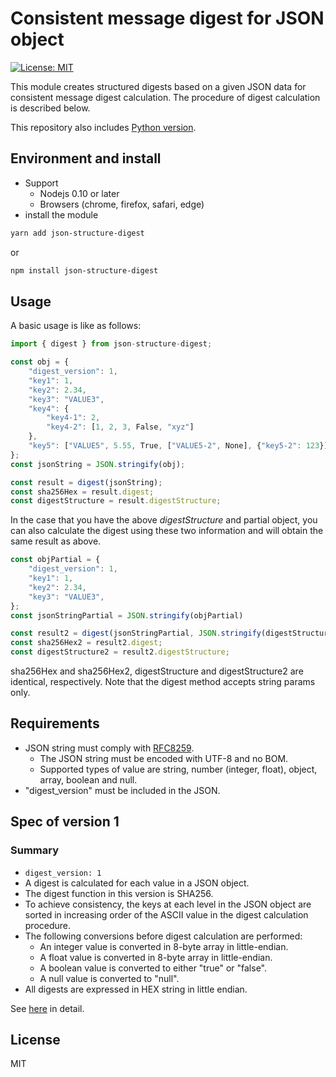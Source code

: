 Consistent message digest for JSON object
=====

[![License: MIT](https://img.shields.io/badge/License-MIT-yellow.svg)](https://opensource.org/licenses/MIT)

This module creates structured digests based on a given JSON data for consistent message digest calculation. The procedure of digest calculation is described below.

This repository also includes [Python version](../python/README.md).



## Environment and install
* Support
  - Nodejs 0.10 or later
  - Browsers (chrome, firefox, safari, edge)
* install the module
```bash
yarn add json-structure-digest
```
or
```bash
npm install json-structure-digest
```


## Usage

A basic usage is like as follows:
```javascript
import { digest } from json-structure-digest;

const obj = {
    "digest_version": 1,
    "key1": 1,
    "key2": 2.34,
    "key3": "VALUE3",
    "key4": {
        "key4-1": 2,
        "key4-2": [1, 2, 3, False, "xyz"]
    },
    "key5": ["VALUE5", 5.55, True, ["VALUE5-2", None], {"key5-2": 123}]
};
const jsonString = JSON.stringify(obj);

const result = digest(jsonString);
const sha256Hex = result.digest;
const digestStructure = result.digestStructure;
```

In the case that you have the above *digestStructure* and partial object, you can also calculate the digest using these two information and will obtain the same result as above.

```javascript
const objPartial = {
    "digest_version": 1,
    "key1": 1,
    "key2": 2.34,
    "key3": "VALUE3",
};
const jsonStringPartial = JSON.stringify(objPartial)

const result2 = digest(jsonStringPartial, JSON.stringify(digestStructure))
const sha256Hex2 = result2.digest;
const digestStructure2 = result2.digestStructure;
```

sha256Hex and sha256Hex2, digestStructure and digestStructure2  are identical, respectively. Note that the digest method accepts string params only.



## Requirements
* JSON string must comply with [RFC8259](https://tools.ietf.org/html/rfc8259).
  - The JSON string must be encoded with UTF-8 and no BOM.
  - Supported types of value are string, number (integer, float), object, array, boolean and null. 
* "digest_version" must be included in the JSON.



## Spec of version 1
### Summary
* ```digest_version: 1```
* A digest is calculated for each value in a JSON object.
* The digest function in this version is SHA256.
* To achieve consistency, the keys at each level in the JSON object are sorted in increasing order of the ASCII value in the digest calculation procedure.
* The following conversions before digest calculation are performed:
  - An integer value is converted in 8-byte array in little-endian. 
  - A float value is converted in 8-byte array in little-endian.
  - A boolean value is converted to either "true" or "false".
  - A null value is converted to "null".
* All digests are expressed in HEX string in little endian.


See [here](../README.md) in detail.


## License
MIT
